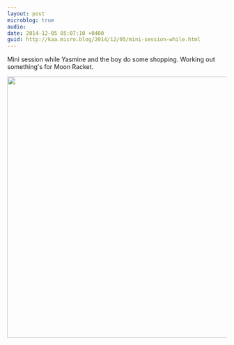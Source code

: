 ```yaml
---
layout: post
microblog: true
audio: 
date: 2014-12-05 05:07:10 +0400
guid: http://kaa.micro.blog/2014/12/05/mini-session-while.html
---
```

Mini session while Yasmine and the boy do some shopping. Working out something's for Moon Racket.

<img src="http://www.kaa.bz/uploads/2018/4c593de968.jpg" width="600" height="600" />
